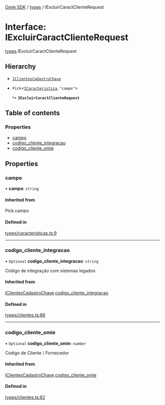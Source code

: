 [Omie SDK](../README.md) / [types](../modules/types.md) / IExcluirCaractClienteRequest

# Interface: IExcluirCaractClienteRequest

[types](../modules/types.md).IExcluirCaractClienteRequest

## Hierarchy

- [`IClientesCadastroChave`](types.IClientesCadastroChave.md)

- `Pick`<[`ICaracteristica`](types.ICaracteristica.md), ``"campo"``\>

  ↳ **`IExcluirCaractClienteRequest`**

## Table of contents

### Properties

- [campo](types.IExcluirCaractClienteRequest.md#campo)
- [codigo\_cliente\_integracao](types.IExcluirCaractClienteRequest.md#codigo_cliente_integracao)
- [codigo\_cliente\_omie](types.IExcluirCaractClienteRequest.md#codigo_cliente_omie)

## Properties

### campo

• **campo**: `string`

#### Inherited from

Pick.campo

#### Defined in

[types/caracteristicas.ts:9](https://github.com/lucas-bogos/omie-sdk/blob/f0ca102/src/types/caracteristicas.ts#L9)

___

### codigo\_cliente\_integracao

• `Optional` **codigo\_cliente\_integracao**: `string`

Código de integração com sistemas legados

#### Inherited from

[IClientesCadastroChave](types.IClientesCadastroChave.md).[codigo_cliente_integracao](types.IClientesCadastroChave.md#codigo_cliente_integracao)

#### Defined in

[types/clientes.ts:86](https://github.com/lucas-bogos/omie-sdk/blob/f0ca102/src/types/clientes.ts#L86)

___

### codigo\_cliente\_omie

• `Optional` **codigo\_cliente\_omie**: `number`

Código de Cliente / Fornecedor

#### Inherited from

[IClientesCadastroChave](types.IClientesCadastroChave.md).[codigo_cliente_omie](types.IClientesCadastroChave.md#codigo_cliente_omie)

#### Defined in

[types/clientes.ts:82](https://github.com/lucas-bogos/omie-sdk/blob/f0ca102/src/types/clientes.ts#L82)
